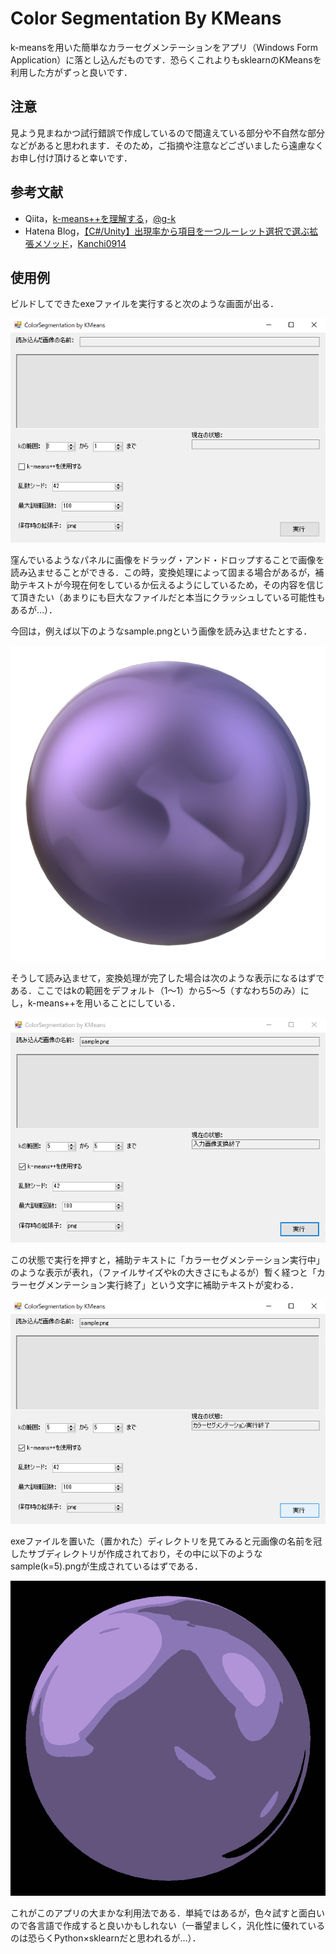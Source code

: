 # Color Segmentation By KMeans
k-meansを用いた簡単なカラーセグメンテーションをアプリ（Windows Form Application）に落とし込んだものです．恐らくこれよりもsklearnのKMeansを利用した方がずっと良いです．

## 注意
見よう見まねかつ試行錯誤で作成しているので間違えている部分や不自然な部分などがあると思われます．そのため，ご指摘や注意などございましたら遠慮なくお申し付け頂けると幸いです．

## 参考文献
* Qiita，[k-means++を理解する](https://qiita.com/g-k/items/e1d558ffcdc833e6382c)，[@g-k](https://qiita.com/g-k)
* Hatena Blog，[【C#/Unity】出現率から項目を一つルーレット選択で選ぶ拡張メソッド](https://kanchi0914.hatenablog.com/entry/2019/09/30/054419)，[Kanchi0914](https://kanchi0914.hatenablog.com/about)

## 使用例
ビルドしてできたexeファイルを実行すると次のような画面が出る．

![CSbyKMeans](./image/CSbyKMeans.png)

窪んでいるようなパネルに画像をドラッグ・アンド・ドロップすることで画像を読み込ませることができる．この時，変換処理によって固まる場合があるが，補助テキストが今現在何をしているか伝えるようにしているため，その内容を信じて頂きたい（あまりにも巨大なファイルだと本当にクラッシュしている可能性もあるが…）．

今回は，例えば以下のようなsample.pngという画像を読み込ませたとする．

![sample](./image/sample.png)

そうして読み込ませて，変換処理が完了した場合は次のような表示になるはずである．ここではkの範囲をデフォルト（1～1）から5～5（すなわち5のみ）にし，k-means++を用いることにしている．

![CSbyKMeans_import_image](./image/CSbyKMeans_import_image.png)

この状態で実行を押すと，補助テキストに「カラーセグメンテーション実行中」のような表示が表れ，（ファイルサイズやkの大きさにもよるが）暫く経つと「カラーセグメンテーション実行終了」という文字に補助テキストが変わる．

![CSbyKMeans_run](./image/CSbyKMeans_run.png)

exeファイルを置いた（置かれた）ディレクトリを見てみると元画像の名前を冠したサブディレクトリが作成されており，その中に以下のようなsample(k=5).pngが生成されているはずである．

![sample(k=5)](./image/sample(k=5).png)

これがこのアプリの大まかな利用法である．単純ではあるが，色々試すと面白いので各言語で作成すると良いかもしれない（一番望ましく，汎化性に優れているのは恐らくPython×sklearnだと思われるが…）．
